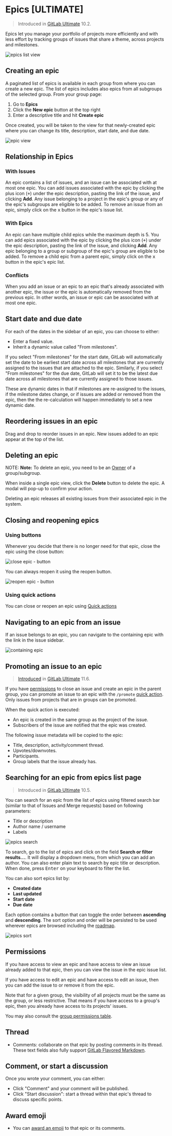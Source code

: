 # Epics **[ULTIMATE]**

> Introduced in [GitLab Ultimate][ee] 10.2.

Epics let you manage your portfolio of projects more efficiently and with less
effort by tracking groups of issues that share a theme, across projects and
milestones.

![epics list view](img/epics_list_view.png)

## Creating an epic

A paginated list of epics is available in each group from where you can create
a new epic. The list of epics includes also epics from all subgroups of the
selected group. From your group page:

1. Go to **Epics**
1. Click the **New epic** button at the top right
1. Enter a descriptive title and hit **Create epic**

Once created, you will be taken to the view for that newly-created epic where
you can change its title, description, start date, and due date.

![epic view](img/epic_view.png)

## Relationship in Epics

### With Issues

An epic contains a list of issues, and an issue can be associated with at most
one epic. You can add issues associated with the epic by clicking the
plus icon (<kbd>+</kbd>) under the epic description, pasting the link of the
issue, and clicking **Add**. Any issue belonging to a project in the epic's
group or any of the epic's subgroups are eligible to be added. To remove an
issue from an epic, simply click on the <kbd>x</kbd> button in the epic's
issue list.

### With Epics

An epic can have multiple child epics while the maximum depth is 5. You can add epics associated with the epic by clicking the
plus icon (<kbd>+</kbd>) under the epic description, pasting the link of the
issue, and clicking **Add**. Any epic belonging to a group or subgroup of the epic's
group are eligible to be added. To remove a child epic from a parent epic,
simply click on the <kbd>x</kbd> button in the epic's epic list.

### Conflicts

When you add an issue or an epic to an epic that's already associated with another epic,
the issue or the epic is automatically removed from the previous epic. In other words, an
issue or epic can be associated with at most one epic.

## Start date and due date

For each of the dates in the sidebar of an epic, you can choose to either:

- Enter a fixed value.
- Inherit a dynamic value called "From milestones".

If you select "From milestones" for the start date, GitLab will automatically set the
date to be earliest start date across all milestones that are currently assigned
to the issues that are attached to the epic. Similarly, if you select "From milestones"
for the due date, GitLab will set it to be the latest due date across all
milestones that are currently assigned to those issues.

These are dynamic dates in that if milestones are re-assigned to the issues, if the
milestone dates change, or if issues are added or removed from the epic, then the
the re-calculation will happen immediately to set a new dynamic date.

## Reordering issues in an epic

Drag and drop to reorder issues in an epic. New issues added to an epic appear at the top of the list.

## Deleting an epic

NOTE: **Note:**
To delete an epic, you need to be an [Owner][permissions] of a group/subgroup.

When inside a single epic view, click the **Delete** button to delete the epic.
A modal will pop-up to confirm your action.

Deleting an epic releases all existing issues from their associated epic in the
system.

## Closing and reopening epics

### Using buttons

Whenever you decide that there is no longer need for that epic,
close the epic using the close button:

![close epic - button](img/button_close_epic.png)

You can always reopen it using the reopen button.

![reopen epic - button](img/button_reopen_epic.png)

### Using quick actions

You can close or reopen an epic using [Quick actions](../../project/quick_actions.md)

## Navigating to an epic from an issue

If an issue belongs to an epic, you can navigate to the containing epic with the
link in the issue sidebar.

![containing epic](img/containing_epic.png)

## Promoting an issue to an epic

> [Introduced](https://gitlab.com/gitlab-org/gitlab-ee/issues/3777) in [GitLab Ultimate](https://about.gitlab.com/pricing/) 11.6.

If you have [permissions](../../permissions.md) to close an issue and create an
epic in the parent group, you can promote an issue to an epic with the `/promote`
[quick action](../../project/quick_actions.md#quick-actions-for-epics-ultimate).
Only issues from projects that are in groups can be promoted.

When the quick action is executed:

- An epic is created in the same group as the project of the issue.
- Subscribers of the issue are notified that the epic was created.

The following issue metadata will be copied to the epic:

- Title, description, activity/comment thread.
- Upvotes/downvotes.
- Participants.
- Group labels that the issue already has.

## Searching for an epic from epics list page

> Introduced in [GitLab Ultimate][ee] 10.5.

You can search for an epic from the list of epics using filtered search bar (similar to
that of Issues and Merge requests) based on following parameters:

- Title or description
- Author name / username
- Labels

![epics search](img/epics_search.png)

To search, go to the list of epics and click on the field **Search or filter results...**.
It will display a dropdown menu, from which you can add an author. You can also enter plain
text to search by epic title or description. When done, press <kbd>Enter</kbd> on your
keyboard to filter the list.

You can also sort epics list by:

- **Created date**
- **Last updated**
- **Start date**
- **Due date**

Each option contains a button that can toggle the order between **ascending** and **descending**. The sort option and order will be persisted to be used wherever epics are browsed including the [roadmap](../roadmap/index.md).

![epics sort](img/epics_sort.png)

## Permissions

If you have access to view an epic and have access to view an issue already
added to that epic, then you can view the issue in the epic issue list.

If you have access to edit an epic and have access to edit an issue, then you
can add the issue to or remove it from the epic.

Note that for a given group, the visibility of all projects must be the same as
the group, or less restrictive. That means if you have access to a group's epic,
then you already have access to its projects' issues.

You may also consult the [group permissions table][permissions].

[ee]: https://about.gitlab.com/pricing/
[permissions]: ../../permissions.md#group-members-permissions

## Thread

- Comments: collaborate on that epic by posting comments in its thread.
These text fields also fully support
[GitLab Flavored Markdown](../../markdown.md#gitlab-flavored-markdown-gfm).

## Comment, or start a discussion

Once you wrote your comment, you can either:

- Click "Comment" and your comment will be published.
- Click "Start discussion": start a thread within that epic's thread to discuss specific points.

## Award emoji

- You can [award an emoji](../../award_emojis.md) to that epic or its comments.
